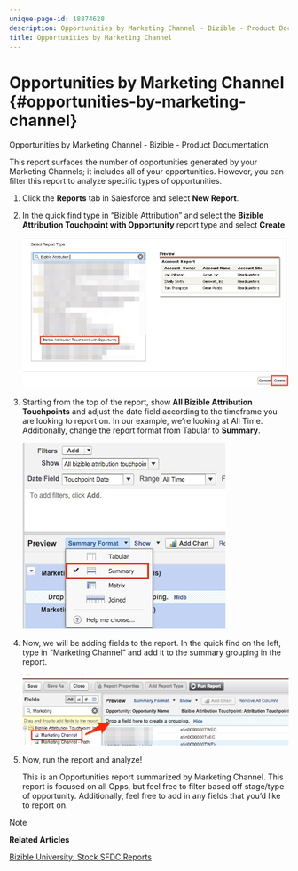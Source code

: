 ```yaml
---
unique-page-id: 18874628
description: Opportunities by Marketing Channel - Bizible - Product Documentation
title: Opportunities by Marketing Channel
---
```


# Opportunities by Marketing Channel {#opportunities-by-marketing-channel}

Opportunities by Marketing Channel - Bizible - Product Documentation

This report surfaces the number of opportunities generated by your Marketing Channels; it includes all of your opportunities. However, you can filter this report to analyze specific types of opportunities.

1. Click the **Reports** tab in Salesforce and select **New Report**.
1. In the quick find type in “Bizible Attribution” and select the **Bizible Attribution Touchpoint with Opportunity** report type and select **Create**.

   ![](assets/1-2.jpg)

1. Starting from the top of the report, show **All Bizible Attribution Touchpoints** and adjust the date field according to the timeframe you are looking to report on. In our example, we’re looking at All Time. Additionally, change the report format from Tabular to **Summary**.

   ![](assets/2-2.jpg)

1. Now, we will be adding fields to the report. In the quick find on the left, type in “Marketing Channel” and add it to the summary grouping in the report.

   ![](assets/3-2.jpg)

1. Now, run the report and analyze!

   This is an Opportunities report summarized by Marketing Channel. This report is focused on all Opps, but feel free to filter based off stage/type of opportunity. Additionally, feel free to add in any fields that you’d like to report on.

>[!NOTE]
>
>**Related Articles**
>
>[Bizible University: Stock SFDC Reports](https://universityonline.marketo.com/courses/bizible-fundamentals-bizible-102/#/page/5c5cb68dfb384d0c9fb96cc4)

